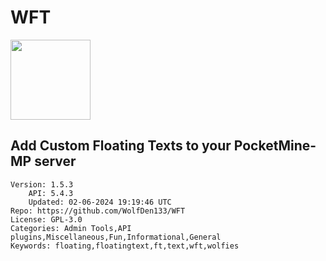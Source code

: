 # WFT
<img src="https://raw.githubusercontent.com/WolfDen133/WFT/2056accedc6061ef9e91a5fd3a0dc4d8661c4793/logo.png" width="128" height="128" />

## Add Custom Floating Texts to your PocketMine-MP server
```properties
Version: 1.5.3
    API: 5.4.3
    Updated: 02-06-2024 19:19:46 UTC
Repo: https://github.com/WolfDen133/WFT
License: GPL-3.0
Categories: Admin Tools,API plugins,Miscellaneous,Fun,Informational,General
Keywords: floating,floatingtext,ft,text,wft,wolfies
```